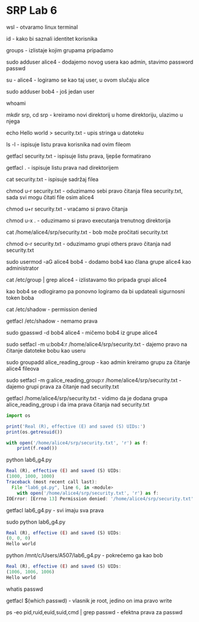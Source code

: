 # SRP Lab 6

wsl - otvaramo linux terminal

id - kako bi saznali identitet korisnika

groups - izlistaje kojim grupama pripadamo

sudo adduser alice4 - dodajemo novog usera kao admin, stavimo password passwd

su - alice4 - logiramo se kao taj user, u ovom slučaju alice

sudo adduser bob4 - još jedan user

whoami

mkdir srp, cd srp - kreiramo novi direktorij u home direktoriju, ulazimo u njega

echo Hello world > security.txt - upis stringa u datoteku

ls -l - ispisuje listu prava korisnika nad ovim fileom

getfacl security.txt - ispisuje listu prava, ljepše formatirano

getfacl . - ispisuje listu prava nad direktorijem

cat security.txt - ispisuje sadržaj filea

chmod u-r security.txt - oduzimamo sebi pravo čitanja filea security.txt, sada svi mogu čitati file osim alice4

chmod u+r security.txt - vraćamo si pravo čitanja

chmod u-x . - oduzimamo si pravo executanja trenutnog direktorija

cat /home/alice4/srp/security.txt - bob može pročitati security.txt

chmod o-r security.txt - oduzimamo grupi others pravo čitanja nad security.txt

sudo usermod -aG alice4 bob4 - dodamo bob4 kao člana grupe alice4 kao administrator

cat /etc/group | grep alice4 - izlistavamo tko pripada grupi alice4

kao bob4 se odlogiramo pa ponovno logiramo da bi updateali sigurnosni token boba

cat /etc/shadow - permission denied

getfacl /etc/shadow - nemamo prava

sudo gpasswd -d bob4 alice4 - mičemo bob4 iz grupe alice4

sudo setfacl -m u:bob4:r /home/alice4/srp/security.txt - dajemo pravo na čitanje datoteke bobu kao useru

sudo groupadd alice_reading_group - kao admin kreiramo grupu za čitanje alice4 fileova

sudo setfacl -m g:alice_reading_group:r /home/alice4/srp/security.txt - dajemo grupi prava za čitanje nad security.txt

getfacl /home/alice4/srp/security.txt - vidimo da je dodana grupa alice_reading_group i da ima prava čitanja nad security.txt

```jsx
import os

print('Real (R), effective (E) and saved (S) UIDs:') 
print(os.getresuid())

with open('/home/alice4/srp/security.txt', 'r') as f:
    print(f.read())
```

python lab6_g4.py

```jsx
Real (R), effective (E) and saved (S) UIDs:
(1000, 1000, 1000)
Traceback (most recent call last):
  File "lab6_g4.py", line 6, in <module>
    with open('/home/alice4/srp/security.txt', 'r') as f:
IOError: [Errno 13] Permission denied: '/home/alice4/srp/security.txt'
```

getfacl lab6_g4.py - svi imaju sva prava

sudo python lab6_g4.py

```jsx
Real (R), effective (E) and saved (S) UIDs:
(0, 0, 0)
Hello world
```

python /mnt/c/Users/A507/lab6_g4.py - pokrećemo ga kao bob

```jsx
Real (R), effective (E) and saved (S) UIDs:
(1006, 1006, 1006)
Hello world
```

whatis passwd

getfacl $(which passwd) - vlasnik je root, jedino on ima pravo write

ps -eo pid,ruid,euid,suid,cmd | grep passwd - efektna prava za passwd